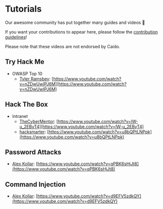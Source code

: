 # Tutorials

Our awesome community has put together many guides and videos 🎉

If you want your contributions to appear here, please follow the [contribution guidelines](../contributions/documentation.md)!

Please note that these videos are not endorsed by Caido.

## Try Hack Me

- OWASP Top 10
  - [Tyler Ramsbey](https://hacksmarter.live): [https://www.youtube.com/watch?v=nZDwUwIPJ6M](https://www.youtube.com/watch?v=nZDwUwIPJ6M)

## Hack The Box

- Intranet
  - [TheCyberMentor](https://linktr.ee/thecybermentor): [https://www.youtube.com/watch?v=lW-u_2EByT4](https://www.youtube.com/watch?v=lW-u_2EByT4)
  - [hacksmarter](https://hacksmarter.live/): [https://www.youtube.com/watch?v=u8bQPtLNPpk](https://www.youtube.com/watch?v=u8bQPtLNPpk)

## Password Attacks

- [Alex Kollar](https://twitter.com/ssgcythes): [https://www.youtube.com/watch?v=qPBK6sHjJt8](https://www.youtube.com/watch?v=qPBK6sHjJt8)

## Command Injection

- [Alex Kollar](https://twitter.com/ssgcythes): [https://www.youtube.com/watch?v=d9EFV5zdkQY](https://www.youtube.com/watch?v=d9EFV5zdkQY)
